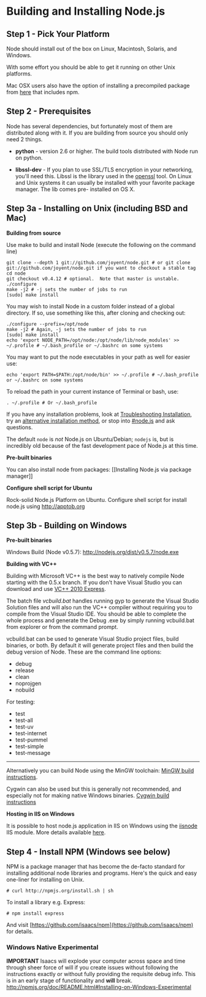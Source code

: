 # Building and Installing Node.js

## Step 1 - Pick Your Platform

Node should install out of the box on Linux, Macintosh, Solaris, and Windows.

With some effort you should be able to get it running on other Unix platforms.

Mac OSX users also have the option of installing a precompiled package from [here](https://sites.google.com/site/nodejsmacosx/) that includes npm.

## Step 2 - Prerequisites

Node has several dependencies, but fortunately most of them are
distributed along with it.  If you are building from source you should
only need 2 things.

* **python** - version 2.6 or higher. The build tools distributed with
  Node run on python.

* **libssl-dev** - If you plan to use SSL/TLS encryption in your
  networking, you'll need this.  Libssl is the library used in the
  [openssl](http://www.openssl.org/) tool. On Linux and Unix systems
  it can usually be installed with your favorite package manager. The
  lib comes pre- installed on OS X.

## Step 3a - Installing on Unix (including BSD and Mac)

**Building from source**

Use make to build and install Node (execute the following on the command line)

    git clone --depth 1 git://github.com/joyent/node.git # or git clone git://github.com/joyent/node.git if you want to checkout a stable tag
    cd node
    git checkout v0.4.12 # optional.  Note that master is unstable.
    ./configure
    make -j2 # -j sets the number of jobs to run
    [sudo] make install

You may wish to install Node in a custom folder instead of a global directory. If so, use something like this, after cloning and checking out:

    ./configure --prefix=/opt/node
    make -j2 # Again, -j sets the number of jobs to run
    [sudo] make install
    echo 'export NODE_PATH=/opt/node:/opt/node/lib/node_modules' >> ~/.profile # ~/.bash_profile or ~/.bashrc on some systems

You may want to put the node executables in your path as well for easier use:

    echo 'export PATH=$PATH:/opt/node/bin' >> ~/.profile # ~/.bash_profile or ~/.bashrc on some systems

To reload the path in your current instance of Terminal or bash, use:

    . ~/.profile # Or ~/.bash_profile

If you have any installation problems, look at [Troubleshooting
Installation](https://github.com/ry/node/wiki/Troubleshooting-Installation), try an [alternative installation method](https://gist.github.com/579814), or stop into [#node.js](http://webchat.freenode.net/?channels=node.js&uio=d4) and ask questions.

The default `node` is *not* Node.js on Ubuntu/Debian; `nodejs` is, but is incredibly old because of the fast development pace of Node.js at this time.

**Pre-built binaries**

You can also install node from packages: [[Installing Node.js via package manager]]

**Configure shell script for Ubuntu**

Rock-solid Node.js Platform on Ubuntu. Configure shell script for install node.js using http://apptob.org

## Step 3b - Building on Windows

**Pre-built binaries**

Windows Build (Node v0.5.7): http://nodejs.org/dist/v0.5.7/node.exe


**Building with VC++**

Building with Microsoft VC++ is the best way to natively compile Node starting with the 0.5.x branch. If you don't have Visual Studio you can download and use [VC++ 2010 Express](http://www.microsoft.com/visualstudio/en-us/products/2010-editions/visual-cpp-express).

The batch file *vcbuild.bat* handles running gyp to generate the Visual Studio Solution files and will also run the VC++ compiler without requiring you to compile from the Visual Studio IDE. You should be able to complete the whole process and generate the Debug .exe by simply running vcbuild.bat from explorer or from the command prompt.

vcbuild.bat can be used to generate Visual Studio project files, build binaries, or both. By default it will generate project files and then build the debug version of Node. These are the command line options:

* debug
* release
* clean
* noprojgen
* nobuild

For testing:

* test
* test-all
* test-uv
* test-internet
* test-pummel
* test-simple
* test-message

****

Alternatively you can build Node using the MinGW toolchain: [MinGW build instructions](https://github.com/joyent/node/wiki/Building-node.js-on-mingw).

Cygwin can also be used but this is generally not recommended, and especially not for making native Windows binaries. [Cygwin build instructions](https://github.com/joyent/node/wiki/Building-node.js-on-Cygwin-%28Windows%29)


**Hosting in IIS on Windows**

It is possible to host node.js application in IIS on Windows using the [iisnode](https://github.com/tjanczuk/iisnode) IIS module. More details available [here](http://tomasz.janczuk.org/2011/08/hosting-nodejs-applications-in-iis-on.html). 


## Step 4 - Install NPM **(Windows see below)**

NPM is a package manager that has become the de-facto standard for
installing additional node libraries and programs. Here's the quick
and easy one-liner for installing on Unix.

    # curl http://npmjs.org/install.sh | sh

To install a library e.g. Express:

    # npm install express

And visit
[https://github.com/isaacs/npm](https://github.com/isaacs/npm) for
details.

### Windows Native Experimental
**IMPORTANT** Isaacs will explode your computer across space and time through sheer force of will if you create issues without following the instructions exactly or without fully providing the requisite debug info. This is in an early stage of functionality and **will** break.
http://npmjs.org/doc/README.html#Installing-on-Windows-Experimental